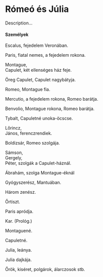 <!-- ======================================================================
--- Search engine
title:          Rómeó és Júlia
keywords:       Rómeó, Júlia, tragédia
description:    William Shakespeare: Rómeó és Júlia.
--- Menu system
order:          90
text:           Rómeó és Júlia
hidden:         false
umbel:          false
--- Page properties
id:             /tragedies/romeo-and-juliet
document:       
layout:         layout-2-left
$-left:         play-list
searchable:     true
======================================================================= -->

# Rómeó és Júlia

Description...

#### Személyek

Escalus, fejedelem Veronában.

Paris, fiatal nemes, a fejedelem rokona.

Montague,  
Capulet, két ellenséges ház feje.

Öreg Capulet, Capulet nagybátyja.

Romeo, Montague fia.

Mercutio, a fejedelem rokona, Romeo barátja.

Benvolio, Montague rokona, Romeo barátja.

Tybalt, Capuletné unoka-öcscse.

Lőrincz,  
János, ferenczrendiek.

Boldizsár, Romeo szolgája.

Sámson,  
Gergely,  
Péter, szolgák a Capulet-háznál.

Ábrahám, szolga Montague-éknál

Gyógyszerész, Mantuában.

Három zenész.

Őrtiszt.

Paris apródja.

Kar. (Prológ.)

Montaguené.

Capuletné.

Julia, leánya.

Julia dajkája.

Őrök, kiséret, polgárok, álarczosok stb.
